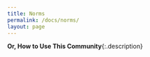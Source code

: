 ```yaml
---
title: Norms
permalink: /docs/norms/
layout: page
---
```

**Or, How to Use This Community**{:.description}